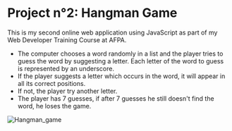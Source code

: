 # Project n°2: Hangman Game

This is my second online web application using JavaScript as part of my Web Developer Training Course at AFPA.

* The computer chooses a word randomly in a list and the player tries to guess the word by suggesting a letter. Each letter of the word to guess is represented by an underscore.
* If the player suggests a letter which occurs in the word, it will appear in all its correct positions.
* If not, the player try another letter.
* The player has 7 guesses, if after 7 guesses he still doesn't find the word, he loses the game. 

![Hangman_game](https://store-images.microsoft.com/image/apps.46615.9007199266245438.597853cb-2827-48be-8a82-5013d1366d7c.e90a925a-eb13-450b-accf-89ecd1ac73b2?mode=scale&q=90&h=200&w=200&background=%23464646)
